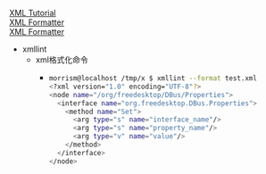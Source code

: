 [XML Tutorial](https://www.w3schools.com/xml/)  
[XML Formatter](https://jsonformatter.org/xml-formatter)  
[XML Formatter](https://www.freeformatter.com/xml-formatter.html)  



- xmllint
	- xml格式化命令
		- ```bash
		  morrism@localhost /tmp/x $ xmllint --format test.xml
		  <?xml version="1.0" encoding="UTF-8"?>
		  <node name="/org/freedesktop/DBus/Properties">
		    <interface name="org.freedesktop.DBus.Properties">
		      <method name="Set">
		        <arg type="s" name="interface_name"/>
		        <arg type="s" name="property_name"/>
		        <arg type="v" name="value"/>
		      </method>
		    </interface>
		  </node>
		  ```